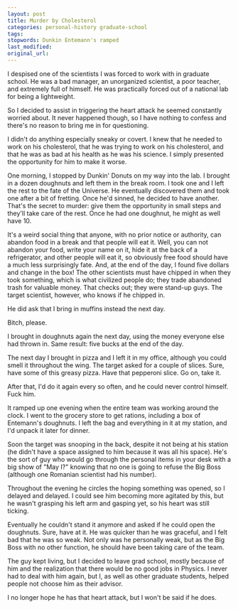 ```yaml
---
layout: post
title: Murder by Cholesterol
categories: personal-history graduate-school
tags:
stopwords: Dunkin Entemann's ramped
last_modified:
original_url:
---
```


I despised one of the scientists I was forced to work with in graduate
school. He was a bad manager, an unorganized scientist, a poor
teacher, and extremely full of himself. He was practically forced out
of a national lab for being a lightweight.

So I decided to assist in triggering the heart attack he seemed
constantly worried about. It never happened though, so I have nothing
to confess and there's no reason to bring me in for questioning.

<!--more-->

I didn't do anything especially sneaky or covert. I knew that he
needed to work on his cholesterol, that he was trying to work on his
cholesterol, and that he was as bad at his health as he was his
science. I simply presented the opportunity for him to make it worse.

One morning, I stopped by Dunkin' Donuts on my way into the lab. I
brought in a dozen doughnuts and left them in the break room. I took
one and I left the rest to the fate of the Universe. He eventually
discovered them and took one after a bit of fretting. Once he'd
sinned, he decided to have another. That's the secret to murder: give
them the opportunity in small steps and they'll take care of the rest.
Once he had one doughnut, he might as well have 10.

It's a weird social thing that anyone, with no prior notice or
authority, can abandon food in a break and that people will eat it.
Well, you can not abandon your food, write your name on it, hide it at
the back of a refrigerator, and other people will eat it, so obviously
free food should have a much less surprisingly fate. And, at the end
of the day, I found five dollars and change in the box! The other
scientists must have chipped in when they took something, which is
what civilized people do; they trade abandoned trash for valuable
money. That checks out; they were stand-up guys. The target scientist,
however, who knows if he chipped in.

He did ask that I bring in muffins instead the next day.

Bitch, please.

I brought in doughnuts again the next day, using the money everyone
else had thrown in. Same result: five bucks at the end of the day.

The next day I brought in pizza and I left it in my office, although
you could smell it throughout the wing. The target asked for a couple
of slices. Sure, have some of this greasy pizza. Have that pepperoni
slice. Go on, take it.

After that, I'd do it again every so often, and he could never control
himself. Fuck him.

It ramped up one evening when the entire team was working around the
clock. I went to the grocery store to get rations, including a box of
Entemann's doughnuts. I left the bag and everything in it at my
station, and I'd unpack it later for dinner.

Soon the target was snooping in the back, despite it not being at his
station (he didn't have a space assigned to him because it was all his
space). He's the sort of guy who would go through the personal items in
your desk with a big show of "May I?" knowing that no one is going to
refuse the Big Boss (although one Romanian scientist had his number).

Throughout the evening he circles the hoping something was opened, so I
delayed and delayed. I could see him becoming more agitated by this, but
he wasn't grasping his left arm and gasping yet, so his heart was still
ticking.

Eventually he couldn't stand it anymore and asked if he could open the
doughnuts. Sure, have at it. He was quicker than he was graceful, and
I felt bad that he was so weak. Not only was he personally weak, but
as the Big Boss with no other function, he should have been taking
care of the team.

The guy kept living, but I decided to leave grad school, mostly
because of him and the realization that there would be no good jobs in
Physics. I never had to deal with him again, but I, as well as other
graduate students, helped people not choose him as their advisor.

I no longer hope he has that heart attack, but I won't be said if he does.
